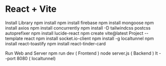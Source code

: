 # React + Vite

Install Library
npm install 
npm install firebase
npm install mongoose
npm install axios
npm install concurrently
npm install -D tailwindcss postcss autoprefixer
npm install lucide-react
npm create vite@latest Project --template react
npm install socket.io-client
npm install -g localtunnel
npm install react-toastify
npm install react-tinder-card


Run Web and Server
npm run dev ( Frontend )
node server.js ( Backend )
lt --port 8080 ( localtunnel)